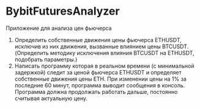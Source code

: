 # BybitFuturesAnalyzer
Приложение для анализа цен фьючерса

1. Определить собственные движения цены фьючерса ETHUSDT, 
исключив из них движения, вызванные влиянием цены BTCUSDT.
   (Определить методику исключения влияния BTCUSDT на ETHUSDT,
    подобрать параметры.)
2. Написать программу которая в реальном времени (с минимальной задержкой)
следит за ценой фьючерса ETHUSDT и определяет собственные движения цены ETH.
При изменении цены на 1% за последние 60 минут, программа выводит сообщения
в консоль. Программа должна продолжать работать дальше, постоянно считывая
актуальную цену.
